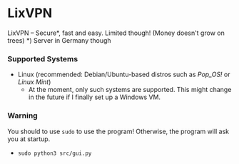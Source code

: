 # LixVPN
LixVPN – Secure*, fast and easy. Limited though! (Money doesn't grow on trees) *) Server in Germany though

### Supported Systems
- Linux (recommended: Debian/Ubuntu-based distros such as *Pop_OS!* or *Linux Mint*)
    - At the moment, only such systems are supported. This might change in the future if I finally set up a Windows VM.

### Warning
You should to use `sudo` to use the program! Otherwise, the program will ask you at startup.
- `sudo python3 src/gui.py`